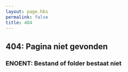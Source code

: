```yaml
---
layout: page.hbs
permalink: false
title: 404
---
```


## 404: Pagina niet gevonden

### ENOENT: Bestand of folder bestaat niet
